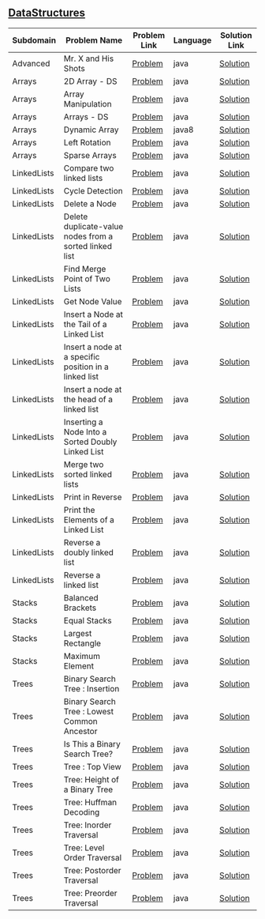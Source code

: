 ## [DataStructures](https://www.hackerrank.com/domains/data-structures)

|Subdomain|Problem Name|Problem Link|Language|Solution Link|
---|---|---|---|---
|Advanced|Mr. X and His Shots|[Problem](https://www.hackerrank.com/challenges/x-and-his-shots/problem)|java|[Solution](Advanced/Mr.XandHisShots.java)|
|Arrays|2D Array - DS|[Problem](https://www.hackerrank.com/challenges/2d-array/problem)|java|[Solution](Arrays/2DArray-DS.java)|
|Arrays|Array Manipulation|[Problem](https://www.hackerrank.com/challenges/crush/problem)|java|[Solution](Arrays/ArrayManipulation.java)|
|Arrays|Arrays - DS|[Problem](https://www.hackerrank.com/challenges/arrays-ds/problem)|java|[Solution](Arrays/Arrays-DS.java)|
|Arrays|Dynamic Array|[Problem](https://www.hackerrank.com/challenges/dynamic-array/problem)|java8|[Solution](Arrays/DynamicArray.java)|
|Arrays|Left Rotation|[Problem](https://www.hackerrank.com/challenges/array-left-rotation/problem)|java|[Solution](Arrays/LeftRotation.java)|
|Arrays|Sparse Arrays|[Problem](https://www.hackerrank.com/challenges/sparse-arrays/problem)|java|[Solution](Arrays/SparseArrays.java)|
|LinkedLists|Compare two linked lists|[Problem](https://www.hackerrank.com/challenges/compare-two-linked-lists/problem)|java|[Solution](LinkedLists/Comparetwolinkedlists.java)|
|LinkedLists|Cycle Detection|[Problem](https://www.hackerrank.com/challenges/detect-whether-a-linked-list-contains-a-cycle/problem)|java|[Solution](LinkedLists/CycleDetection.java)|
|LinkedLists|Delete a Node|[Problem](https://www.hackerrank.com/challenges/delete-a-node-from-a-linked-list/problem)|java|[Solution](LinkedLists/DeleteaNode.java)|
|LinkedLists|Delete duplicate-value nodes from a sorted linked list|[Problem](https://www.hackerrank.com/challenges/delete-duplicate-value-nodes-from-a-sorted-linked-list/problem)|java|[Solution](LinkedLists/Deleteduplicate-valuenodesfromasortedlinkedlist.java)|
|LinkedLists|Find Merge Point of Two Lists|[Problem](https://www.hackerrank.com/challenges/find-the-merge-point-of-two-joined-linked-lists/problem)|java|[Solution](LinkedLists/FindMergePointofTwoLists.java)|
|LinkedLists|Get Node Value|[Problem](https://www.hackerrank.com/challenges/get-the-value-of-the-node-at-a-specific-position-from-the-tail/problem)|java|[Solution](LinkedLists/GetNodeValue.java)|
|LinkedLists|Insert a Node at the Tail of a Linked List|[Problem](https://www.hackerrank.com/challenges/insert-a-node-at-the-tail-of-a-linked-list/problem)|java|[Solution](LinkedLists/InsertaNodeattheTailofaLinkedList.java)|
|LinkedLists|Insert a node at a specific position in a linked list|[Problem](https://www.hackerrank.com/challenges/insert-a-node-at-a-specific-position-in-a-linked-list/problem)|java|[Solution](LinkedLists/Insertanodeataspecificpositioninalinkedlist.java)|
|LinkedLists|Insert a node at the head of a linked list|[Problem](https://www.hackerrank.com/challenges/insert-a-node-at-the-head-of-a-linked-list/problem)|java|[Solution](LinkedLists/Insertanodeattheheadofalinkedlist.java)|
|LinkedLists|Inserting a Node Into a Sorted Doubly Linked List|[Problem](https://www.hackerrank.com/challenges/insert-a-node-into-a-sorted-doubly-linked-list/problem)|java|[Solution](LinkedLists/InsertingaNodeIntoaSortedDoublyLinkedList.java)|
|LinkedLists|Merge two sorted linked lists|[Problem](https://www.hackerrank.com/challenges/merge-two-sorted-linked-lists/problem)|java|[Solution](LinkedLists/Mergetwosortedlinkedlists.java)|
|LinkedLists|Print in Reverse|[Problem](https://www.hackerrank.com/challenges/print-the-elements-of-a-linked-list-in-reverse/problem)|java|[Solution](LinkedLists/PrintinReverse.java)|
|LinkedLists|Print the Elements of a Linked List|[Problem](https://www.hackerrank.com/challenges/print-the-elements-of-a-linked-list/problem)|java|[Solution](LinkedLists/PrinttheElementsofaLinkedList.java)|
|LinkedLists|Reverse a doubly linked list|[Problem](https://www.hackerrank.com/challenges/reverse-a-doubly-linked-list/problem)|java|[Solution](LinkedLists/Reverseadoublylinkedlist.java)|
|LinkedLists|Reverse a linked list|[Problem](https://www.hackerrank.com/challenges/reverse-a-linked-list/problem)|java|[Solution](LinkedLists/Reversealinkedlist.java)|
|Stacks|Balanced Brackets|[Problem](https://www.hackerrank.com/challenges/balanced-brackets/problem)|java|[Solution](Stacks/BalancedBrackets.java)|
|Stacks|Equal Stacks|[Problem](https://www.hackerrank.com/challenges/equal-stacks/problem)|java|[Solution](Stacks/EqualStacks.java)|
|Stacks|Largest Rectangle |[Problem](https://www.hackerrank.com/challenges/largest-rectangle/problem)|java|[Solution](Stacks/LargestRectangle.java)|
|Stacks|Maximum Element|[Problem](https://www.hackerrank.com/challenges/maximum-element/problem)|java|[Solution](Stacks/MaximumElement.java)|
|Trees|Binary Search Tree : Insertion|[Problem](https://www.hackerrank.com/challenges/binary-search-tree-insertion/problem)|java|[Solution](Trees/BinarySearchTree:Insertion.java)|
|Trees|Binary Search Tree : Lowest Common Ancestor|[Problem](https://www.hackerrank.com/challenges/binary-search-tree-lowest-common-ancestor/problem)|java|[Solution](Trees/BinarySearchTree:LowestCommonAncestor.java)|
|Trees|Is This a Binary Search Tree?|[Problem](https://www.hackerrank.com/challenges/is-binary-search-tree/problem)|java|[Solution](Trees/IsThisaBinarySearchTree?.java)|
|Trees|Tree : Top View|[Problem](https://www.hackerrank.com/challenges/tree-top-view/problem)|java|[Solution](Trees/Tree:TopView.java)|
|Trees|Tree: Height of a Binary Tree|[Problem](https://www.hackerrank.com/challenges/tree-height-of-a-binary-tree/problem)|java|[Solution](Trees/Tree:HeightofaBinaryTree.java)|
|Trees|Tree: Huffman Decoding |[Problem](https://www.hackerrank.com/challenges/tree-huffman-decoding/problem)|java|[Solution](Trees/Tree:HuffmanDecoding.java)|
|Trees|Tree: Inorder Traversal|[Problem](https://www.hackerrank.com/challenges/tree-inorder-traversal/problem)|java|[Solution](Trees/Tree:InorderTraversal.java)|
|Trees|Tree: Level Order Traversal|[Problem](https://www.hackerrank.com/challenges/tree-level-order-traversal/problem)|java|[Solution](Trees/Tree:LevelOrderTraversal.java)|
|Trees|Tree: Postorder Traversal|[Problem](https://www.hackerrank.com/challenges/tree-postorder-traversal/problem)|java|[Solution](Trees/Tree:PostorderTraversal.java)|
|Trees|Tree: Preorder Traversal|[Problem](https://www.hackerrank.com/challenges/tree-preorder-traversal/problem)|java|[Solution](Trees/Tree:PreorderTraversal.java)|
